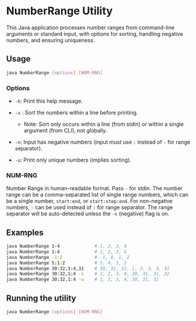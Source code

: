 # NumberRange Utility

This Java application processes number ranges from command-line arguments or standard input, with options for sorting, handling negative numbers, and ensuring uniqueness.

## Usage

```sh
java NumberRange [options] [NUM-RNG]
```

### Options

- `-h`: Print this help message.

- `-s`  : Sort the numbers within a line before printing.
  - Note: Sort only occurs within a line (from stdin) or within a single argument (from CLI), not globally.
  
- `-n`: Input has negative numbers (input must use `:` instead of `-` for range separator).

- `-u`: Print only unique numbers (implies sorting).

### NUM-RNG

Number Range in human-readable format. Pass `-` for stdin. The number range can be a comma-separated list of single range numbers, which can be a single number, `start:end`, or `start:step:end`. For non-negative numbers, `-` can be used instead of `:` for range separator. The range separator will be auto-detected unless the `-n` (negative) flag is on.

## Examples

```sh
java NumberRange 1-4             # 1, 2, 3, 4
java NumberRange 1:4             # 1, 2, 3, 4
java NumberRange -1:2            # -1, 0, 1, 2
java NumberRange 5:1:2           # 5, 4, 3, 2
java NumberRange 30:32,1:4,31    # 30, 31, 32, 1, 2, 3, 4, 31
java NumberRange 30:32,1:4 -s    # 1, 2, 3, 4, 30, 31, 31, 32
java NumberRange 30:32,1:4 -u    # 1, 2, 3, 4, 30, 31, 32
```

## Running the utility

```sh
java NumberRange [options] [NUM-RNG]
```
